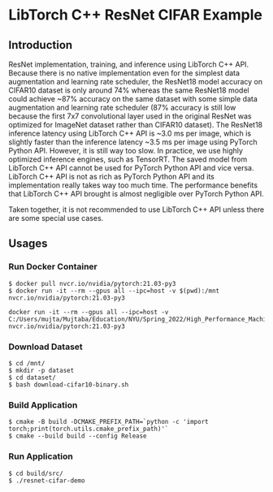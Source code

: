# LibTorch C++ ResNet CIFAR Example

## Introduction

ResNet implementation, training, and inference using LibTorch C++ API. Because there is no native implementation even for the simplest data augmentation and learning rate scheduler, the ResNet18 model accuracy on CIFAR10 dataset is only around 74% whereas the same ResNet18 model could achieve ~87% accuracy on the same dataset with some simple data augmentation and learning rate scheduler (87% accuracy is still low because the first 7x7 convolutional layer used in the original ResNet was optimized for ImageNet dataset rather than CIFAR10 dataset). The ResNet18 inference latency using LibTorch C++ API is ~3.0 ms per image, which is slightly faster than the inference latency ~3.5 ms per image using PyTorch Python API. However, it is still way too slow. In practice, we use highly optimized inference engines, such as TensorRT. The saved model from LibTorch C++ API cannot be used for PyTorch Python API and vice versa. LibTorch C++ API is not as rich as PyTorch Python API and its implementation really takes way too much time. The performance benefits that LibTorch C++ API brought is almost negligible over PyTorch Python API.

Taken together, it is not recommended to use LibTorch C++ API unless there are some special use cases.

## Usages

### Run Docker Container

```
$ docker pull nvcr.io/nvidia/pytorch:21.03-py3
$ docker run -it --rm --gpus all --ipc=host -v $(pwd):/mnt nvcr.io/nvidia/pytorch:21.03-py3

docker run -it --rm --gpus all --ipc=host -v C:/Users/mujta/Mujtaba/Education/NYU/Spring_2022/High_Performance_Machine_Learning/project/pytorch_python_cpp_benchmark_comparison:/workspace/project nvcr.io/nvidia/pytorch:21.03-py3
```

### Download Dataset

```
$ cd /mnt/
$ mkdir -p dataset
$ cd dataset/
$ bash download-cifar10-binary.sh
```

### Build Application

```
$ cmake -B build -DCMAKE_PREFIX_PATH=`python -c 'import torch;print(torch.utils.cmake_prefix_path)'`
$ cmake --build build --config Release
```

### Run Application

```
$ cd build/src/
$ ./resnet-cifar-demo
```
